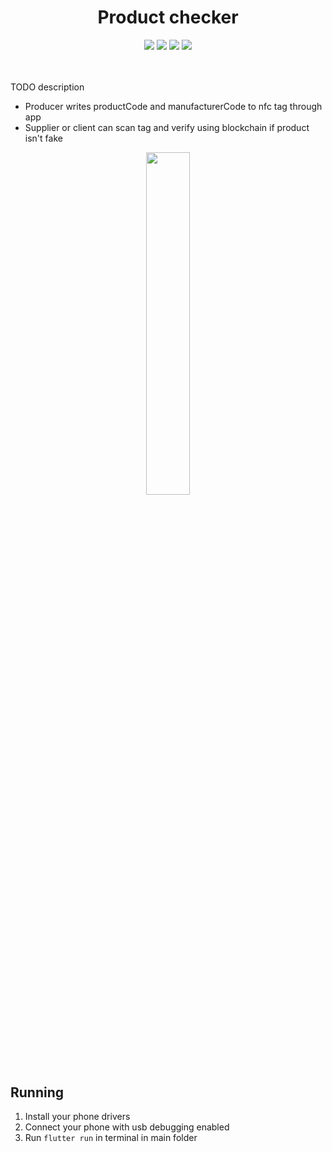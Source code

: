 <h1 align="center">Product checker</h1>

<p align="center">

<img src="https://img.shields.io/badge/Flutter-darkblue" />
<img src="https://img.shields.io/badge/web3dart-2.0.0-blue" />
<img src="https://img.shields.io/badge/nfc_in_flutter-2.0.5-red" />
<img src="https://img.shields.io/badge/http-0.12.2-yellow" />

<br/>
<br/>
<br/>

TODO description

* Producer writes productCode and manufacturerCode to nfc tag through app
* Supplier or client can scan tag and verify using blockchain if product isn't fake

<p align="center">

<img src="res/presentation.gif" alt="" data-canonical-src="res/presentation.gif" width="37.5%" height="37.5%" />
</p>



## Running

1. Install your phone drivers
2. Connect your phone with usb debugging enabled 
3. Run `flutter run` in terminal in main folder
